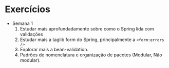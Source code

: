 # Exercícios

- Semana 1
  1. Estudar mais aprofundadamente sobre como o Spring lida com validações
  2. Estudar mais a taglib form do Spring, principalmente a `<form:errors />`
  3. Explorar mais a bean-validation.
  4. Padrões de nomenclatura e organização de pacotes (Modular, Não modular).